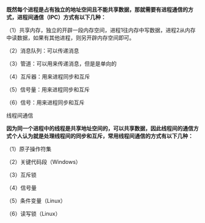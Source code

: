 **既然每个进程是占有独立的地址空间且不能共享数据，那就需要有进程通信的方式，进程间通信（IPC）方式有以下几种：**

（1）共享内存，独立的开辟一段内存空间，进程1往内存中写数据，进程2从内存中读数据，如果有其他进程，则另开辟内存空间即可。

（2）消息队列：可以传递消息

（3）管道：可以用来传递消息，但是是单向的

（4）互斥器：用来进程同步和互斥

（5）信号量：用来进程同步和互斥

（6）信号：用来进程同步和互斥

 

线程间通信

**因为同一个进程中的线程是共享地址空间的，可以共享数据，因此线程间的通信方式个人认为就是处理线程间的同步和互斥，常用线程间通信的方式有以下几种：**

（1）原子操作符集

（2）关键代码段（Windows）

（3）互斥锁

（4）信号量

（5）条件变量（Linux）

（6）读写锁（Linux）